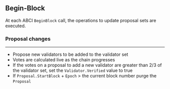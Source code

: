 ## Begin-Block

At each ABCI `BeginBlock` call, the operations to update proposal sets are executed.

### Proposal changes

---

- Propose new validators to be added to the validator set
- Votes are calculated live as the chain progresses
- If the votes on a proposal to add a new validator are greater than 2/3 of the validator set, set the `Validator.Verified` value to true
- If `Proposal.StartBlock` + `Epoch` > the current block number purge the `Proposal`
